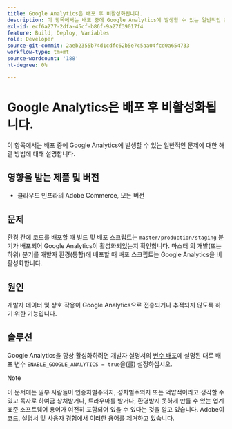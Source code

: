 ```yaml
---
title: Google Analytics은 배포 후 비활성화됩니다.
description: 이 항목에서는 배포 중에 Google Analytics에 발생할 수 있는 일반적인 문제에 대한 해결 방법에 대해 설명합니다.
exl-id: ecf6a277-2dfa-45cf-b86f-9a27f39017f4
feature: Build, Deploy, Variables
role: Developer
source-git-commit: 2aeb2355b74d1cdfc62b5e7c5aa04fcd0a654733
workflow-type: tm+mt
source-wordcount: '188'
ht-degree: 0%

---
```


# Google Analytics은 배포 후 비활성화됩니다.

이 항목에서는 배포 중에 Google Analytics에 발생할 수 있는 일반적인 문제에 대한 해결 방법에 대해 설명합니다.

## 영향을 받는 제품 및 버전

* 클라우드 인프라의 Adobe Commerce, 모든 버전

## 문제

환경 간에 코드를 배포할 때 빌드 및 배포 스크립트는 `master/production/staging` 분기가 배포되어 Google Analytics이 활성화되었는지 확인합니다. 마스터 의 개발(또는 하위) 분기를 개발자 환경(통합)에 배포할 때 배포 스크립트는 Google Analytics을 비활성화합니다.

## 원인

개발자 데이터 및 상호 작용이 Google Analytics으로 전송되거나 추적되지 않도록 하기 위한 기능입니다.

## 솔루션

Google Analytics을 항상 활성화하려면 개발자 설명서의 [변수 배포](https://experienceleague.adobe.com/en/docs/commerce-cloud-service/user-guide/configure/env/stage/variables-deploy#enable_google_analytics)에 설명된 대로 배포 변수 `ENABLE_GOOGLE_ANALYTICS = true`을(를) 설정하십시오.

>[!NOTE]
>
>이 문서에는 일부 사람들이 인종차별주의자, 성차별주의자 또는 억압적이라고 생각할 수 있고 독자로 하여금 상처받거나, 트라우마를 받거나, 환영받지 못하게 만들 수 있는 업계 표준 소프트웨어 용어가 여전히 포함되어 있을 수 있다는 것을 알고 있습니다. Adobe이 코드, 설명서 및 사용자 경험에서 이러한 용어를 제거하고 있습니다.
